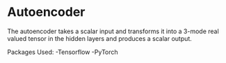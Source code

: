 # Autoencoder

The autoencoder takes a scalar input and transforms it into a 3-mode real valued tensor in the hidden layers and produces a scalar output.

Packages Used:
-Tensorflow
-PyTorch
